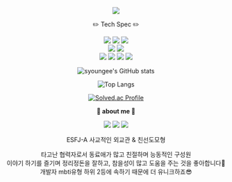 <div align="center">
  <img src="http://capsule-render.vercel.app/api?type=Rounded&color=auto&height=100&section=header&text=Sun young,%20Hwang&fontSize=30&animation=twinkling" />
  </br>
  <p align="center">
    ✏️ Tech Spec ✏️<br/>
    <p align="center">
      <img src="https://img.shields.io/badge/HTML5-E34F26?style=flat&logo=HTML5&logoColor=white"/>
      <img src="https://img.shields.io/badge/CSS3-1572B6?style=flat&logo=CSS3&logoColor=white"/>
      <img src="https://img.shields.io/badge/Javscript-F7DF1E?style=flat&logo=Javascript&logoColor=white"/><br>
       <img src="https://img.shields.io/badge/React-61DAFB?style=flat&logo=React&logoColor=white"/>
      <img src="https://img.shields.io/badge/Node.js-339933?style=flat&logo=Node.js&logoColor=white"/>
      </br>
      <img src="https://img.shields.io/badge/MySQL-4479A1?style=flat&logo=MySQL&logoColor=white"/>
      <img src="https://img.shields.io/badge/Docker-2496ED?style=flat&logo=Docker&logoColor=white"/>
      <img src="https://img.shields.io/badge/Amazon RDS-527FFF?style=flat&logo=Amazon RDS&logoColor=white"/>
      <img src="https://img.shields.io/badge/Amazon EC2-FF9900?style=flat&logo=Amazon EC2S&logoColor=white"/>
    </p>

![syoungee's GitHub stats](https://github-readme-stats.vercel.app/api?username=syoungee&show_icons=true&theme=cobalt)

![Top Langs](https://github-readme-stats.vercel.app/api/top-langs/?username=syoungee&theme=cobalt&exclude_repo=Computer-Science-Engineering&layout=compact&langs_count=10)

[![Solved.ac Profile](http://mazassumnida.wtf/api/v2/generate_badge?boj=syoungee)](https://solved.ac/syoungee/)

<b>🧸 about me 🧸</b>

<a href="https://velog.io/@syoungee"> <img src="https://img.shields.io/badge/velog-20C997?style=flat&logo=velog&logoColor=white"/></a> <a href="https://www.notion.so/Resume-2022-ver-0ad4bd9f521b48bf94c4aa76e4abfaec"><img src="https://img.shields.io/badge/notion-000000?style=flat&logo=notion&logoColor=white"/></a> <a href= "mailto:sunyoungah69@gmail.com" ><img src="https://img.shields.io/badge/gmail-EA4335?style=flat&logo=gmail&logoColor=white"/></a>

ESFJ-A
사교적인 외교관 & 친선도모형</br>

타고난 협력자로서 동료애가 많고 친절하며 능동적인 구성원 </br>
이야기 하기를 즐기며 정리정돈을 잘하고, 참을성이 많고 도움을 주는 것을 좋아합니다🤍</br>
개발자 mbti유형 하위 2등에 속하기 때문에 더 유니크하죠😎

</div>
